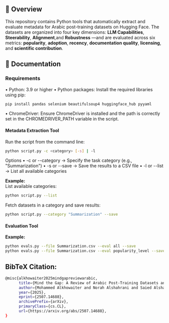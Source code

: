## 📄 Overview

This repository contains Python tools that automatically extract and evaluate metadata for Arabic post-training datasets on Hugging Face. The datasets are organized into four key dimensions:  **LLM Capabilities**, **Steerability**, **Alignment**,and **Robustness** —and are evaluated across six metrics: **popularity**, **adoption**, **recency**, **documentation quality**, **licensing**, and **scientific contribution**.

## 📖 Documentation

### Requirements

•	Python: 3.9 or higher
•	Python packages: Install the required libraries using pip:
```bash
pip install pandas selenium beautifulsoup4 huggingface_hub pyyaml
```
•	ChromeDriver: Ensure ChromeDriver is installed and the path is correctly set in the CHROMEDRIVER_PATH variable in the script.
#### Metadata Extraction Tool  
Run the script from the command line:
```bash
python script.py -c <category> [-s] | -l
```
Options
•	-c or --category → Specify the task category (e.g., "Summarization")
•	-s or --save → Save the results to a CSV file
•	-l or --list → List all available categories

**Example:**  
List available categories:
```bash
python script.py --list
```
Fetch datasets in a category and save results:
```bash
python script.py --category "Summarization" --save
```

#### Evaluation Tool  
**Example:**  
```bash
python evals.py --file Summarization.csv --eval all --save
python evals.py --file Summarization.csv --eval popularity_level --save
```

## BibTeX Citation:
```bash
@misc{alkhowaiter2025mindgapreviewarabic,
      title={Mind the Gap: A Review of Arabic Post-Training Datasets and Their Limitations}, 
      author={Mohammed Alkhowaiter and Norah Alshahrani and Saied Alshahrani and Reem I. Masoud and Alaa Alzahrani and Deema Alnuhait and Emad A. Alghamdi and Khalid Almubarak},
      year={2025},
      eprint={2507.14688},
      archivePrefix={arXiv},
      primaryClass={cs.CL},
      url={https://arxiv.org/abs/2507.14688}, 
}
```
